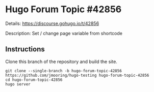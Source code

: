 # Hugo Forum Topic #42856

Details: <https://discourse.gohugo.io/t/42856>

Description: Set / change page variable from shortcode

## Instructions

Clone this branch of the repository and build the site.

```text
git clone --single-branch -b hugo-forum-topic-42856 https://github.com/jmooring/hugo-testing hugo-forum-topic-42856
cd hugo-forum-topic-42856
hugo server
```

